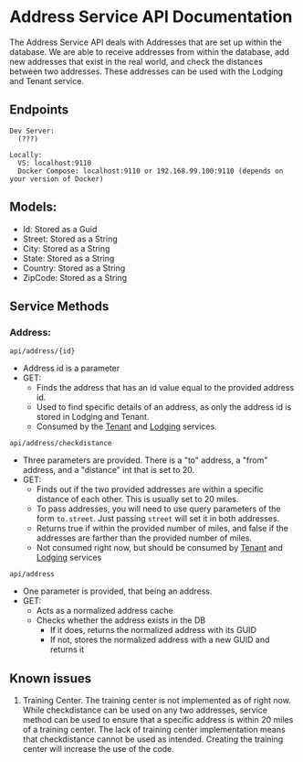 # Address Service API Documentation
  The Address Service API deals with Addresses that are set up within the database. We are able to receive addresses from within the database, add new addresses that exist in the real world, and check the distances between two addresses. These addresses can be used with the Lodging and Tenant service.
  
## Endpoints
```
Dev Server:
  (???)

Locally:
  VS: localhost:9110
  Docker Compose: localhost:9110 or 192.168.99.100:9110 (depends on your version of Docker)
```

## Models:
- Id: Stored as a Guid
- Street: Stored as a String
- City: Stored as a String
- State: Stored as a String
- Country: Stored as a String
- ZipCode: Stored as a String

## Service Methods
### Address:
```
api/address/{id}
```
- Address id is a parameter
- GET: 
  - Finds the address that has an id value equal to the provided address id.
  - Used to find specific details of an address, as only the address id is stored in Lodging and Tenant. 
  - Consumed by the [Tenant] and [Lodging] services.
 ```
 api/address/checkdistance
 ```
 - Three parameters are provided. There is a "to" address, a "from" address, and a "distance" int that is set to 20.
 - GET:
    - Finds out if the two provided addresses are within a specific distance of each other. This is usually set to 20 miles.
    - To pass addresses, you will need to use query parameters of the form `to.street`. Just passing `street` will set it in both addresses.
    - Returns true if within the provided number of miles, and false if the addresses are farther than the provided number of miles.
    - Not consumed right now, but should be consumed by [Tenant] and [Lodging] services
  ```
  api/address
  ```
  - One parameter is provided, that being an address.
  - GET:
    - Acts as a normalized address cache
    - Checks whether the address exists in the DB
      - If it does, returns the normalized address with its GUID
      - If not, stores the normalized address with a new GUID and returns it
   
## Known issues
1. Training Center. The training center is not implemented as of right now. While checkdistance can be used on any two addresses, service method can be used to ensure that a specific address is within 20 miles of a training center. The lack of training center implementation means that checkdistance cannot be used as intended. Creating the training center will increase the use of the code.

[Tenant]: Tenant.md
[Lodging]: Lodging.md
